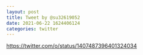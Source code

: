 ```yaml
--- 
layout: post 
title: Tweet by @su32619052 
date: 2021-06-22 1624406124 
categories: twitter 
--- 
```

https://twitter.com/o/status/1407487396401324034